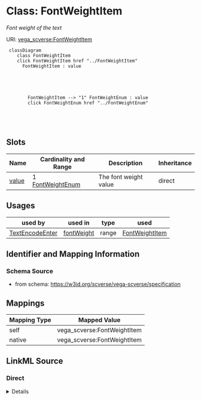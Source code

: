 

# Class: FontWeightItem 


_Font weight of the text_





URI: [vega_scverse:FontWeightItem](https://w3id.org/scverse/vega-scverse/FontWeightItem)






```mermaid
 classDiagram
    class FontWeightItem
    click FontWeightItem href "../FontWeightItem"
      FontWeightItem : value
        
          
    
        
        
        FontWeightItem --> "1" FontWeightEnum : value
        click FontWeightEnum href "../FontWeightEnum"
    

        
      
```




<!-- no inheritance hierarchy -->


## Slots

| Name | Cardinality and Range | Description | Inheritance |
| ---  | --- | --- | --- |
| [value](value.md) | 1 <br/> [FontWeightEnum](FontWeightEnum.md) | The font weight value | direct |





## Usages

| used by | used in | type | used |
| ---  | --- | --- | --- |
| [TextEncodeEnter](TextEncodeEnter.md) | [fontWeight](fontWeight.md) | range | [FontWeightItem](FontWeightItem.md) |






## Identifier and Mapping Information







### Schema Source


* from schema: https://w3id.org/scverse/vega-scverse/specification




## Mappings

| Mapping Type | Mapped Value |
| ---  | ---  |
| self | vega_scverse:FontWeightItem |
| native | vega_scverse:FontWeightItem |







## LinkML Source

<!-- TODO: investigate https://stackoverflow.com/questions/37606292/how-to-create-tabbed-code-blocks-in-mkdocs-or-sphinx -->

### Direct

<details>
```yaml
name: FontWeightItem
description: Font weight of the text
from_schema: https://w3id.org/scverse/vega-scverse/specification
attributes:
  value:
    name: value
    description: The font weight value.
    from_schema: https://w3id.org/scverse/vega-scverse/marks
    domain_of:
    - PositionItem
    - TextItem
    - baselineItem
    - FontItem
    - FontSizeItem
    - FontWeightItem
    - FontStyleItem
    - RGBHexItem
    - CircleShape
    range: FontWeightEnum
    required: true

```
</details>

### Induced

<details>
```yaml
name: FontWeightItem
description: Font weight of the text
from_schema: https://w3id.org/scverse/vega-scverse/specification
attributes:
  value:
    name: value
    description: The font weight value.
    from_schema: https://w3id.org/scverse/vega-scverse/marks
    alias: value
    owner: FontWeightItem
    domain_of:
    - PositionItem
    - TextItem
    - baselineItem
    - FontItem
    - FontSizeItem
    - FontWeightItem
    - FontStyleItem
    - RGBHexItem
    - CircleShape
    range: FontWeightEnum
    required: true

```
</details>